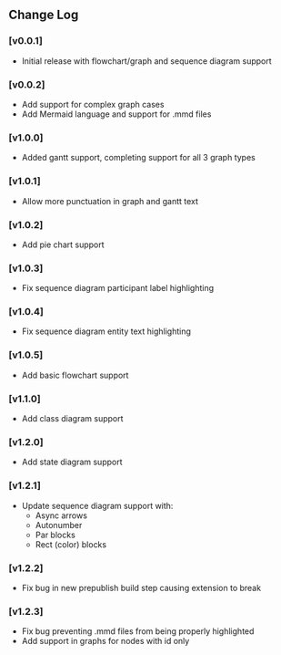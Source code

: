 ## Change Log

### [v0.0.1]
- Initial release with flowchart/graph and sequence diagram support

### [v0.0.2]
- Add support for complex graph cases
- Add Mermaid language and support for .mmd files

### [v1.0.0]
- Added gantt support, completing support for all 3 graph types

### [v1.0.1]
- Allow more punctuation in graph and gantt text

### [v1.0.2]
- Add pie chart support

### [v1.0.3]
- Fix sequence diagram participant label highlighting

### [v1.0.4]
- Fix sequence diagram entity text highlighting

### [v1.0.5]
- Add basic flowchart support

### [v1.1.0]
- Add class diagram support

### [v1.2.0]
- Add state diagram support

### [v1.2.1]
- Update sequence diagram support with:
    - Async arrows
    - Autonumber
    - Par blocks
    - Rect (color) blocks

### [v1.2.2]
- Fix bug in new prepublish build step causing extension to break

### [v1.2.3]
- Fix bug preventing .mmd files from being properly highlighted
- Add support in graphs for nodes with id only